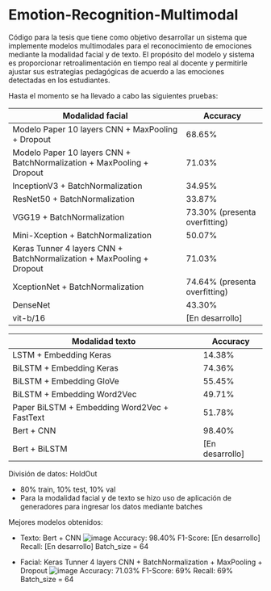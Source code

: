 # Emotion-Recognition-Multimodal

Código para la tesis que tiene como objetivo desarrollar un sistema que implemente modelos multimodales para el reconocimiento de emociones mediante la modalidad facial y de texto. El propósito del modelo y sistema es proporcionar retroalimentación en tiempo real al docente y permitirle ajustar sus estrategias pedagógicas de acuerdo a las emociones detectadas en los estudiantes.

Hasta el momento se ha llevado a cabo las siguientes pruebas:


| Modalidad facial  |  Accuracy |
| ------------- | ------------- |
| Modelo Paper 10 layers CNN + MaxPooling + Dropout   | 68.65% |
| Modelo Paper 10 layers CNN + BatchNormalization + MaxPooling + Dropout   | 71.03%  |
| InceptionV3 + BatchNormalization   | 34.95%  |
| ResNet50 + BatchNormalization   | 33.87%  |
| VGG19 + BatchNormalization   | 73.30% (presenta overfitting) | 
| Mini-Xception + BatchNormalization   | 50.07% |
| Keras Tunner 4 layers CNN + BatchNormalization + MaxPooling + Dropout   | 71.03% |
| XceptionNet + BatchNormalization  | 74.64% (presenta overfitting)  |
| DenseNet  | 43.30%  |
| vit-b/16  | [En desarrollo]  |


| Modalidad texto  |  Accuracy |
| ------------- | ------------- |
| LSTM + Embedding Keras   | 14.38%  |
| BiLSTM + Embedding Keras   | 74.36%  |
| BiLSTM + Embedding GloVe   | 55.45%  |
| BiLSTM + Embedding Word2Vec   | 49.71%  |
| Paper BiLSTM + Embedding Word2Vec + FastText   | 51.78%  |
| Bert + CNN   | 98.40% |
| Bert + BiLSTM  | [En desarrollo] |


División de datos: HoldOut
- 80% train, 10% test, 10% val
- Para la modalidad facial y de texto se hizo uso de aplicación de generadores para ingresar los datos mediante batches


Mejores modelos obtenidos:
- Texto: Bert + CNN
  ![image](https://github.com/BryanBACS/Emotion-Recognition-Multimodal/assets/124418262/0317a677-e08d-409d-97a0-2aa552535e30)
  Accuracy: 98.40%
  F1-Score: [En desarrollo]
  Recall: [En desarrollo]
  Batch_size = 64

- Facial: Keras Tunner 4 layers CNN + BatchNormalization + MaxPooling + Dropout
  ![image](https://github.com/BryanBACS/Emotion-Recognition-Multimodal/assets/124418262/b2a6df27-547c-4d95-b2ef-353c95db27fe)
  Accuracy: 71.03%
  F1-Score: 69%
  Recall: 69%
  Batch_size = 64
  
